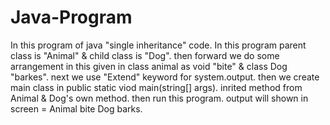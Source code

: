# Java-Program
In this program of java "single inheritance" code.
In this program parent class is "Animal" & child class is "Dog".
then  forward we do some arrangement in this given in class animal as void "bite" & class Dog "barkes".
next we use "Extend" keyword for system.output.
then we create main class in public static viod main(string[] args).
inrited method from Animal & Dog's own method.
then run this program.
output will shown in screen = Animal bite
Dog barks.
